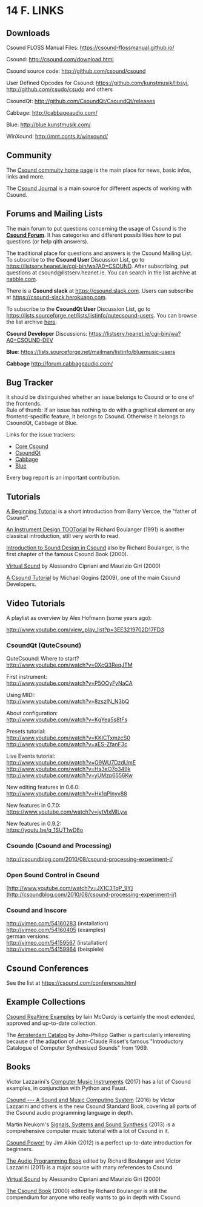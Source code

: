 # 14 F. LINKS

## Downloads

Csound FLOSS Manual Files: <https://csound-flossmanual.github.io/>

Csound: <http://csound.com/download.html>

Csound source code: <http://github.com/csound/csound>

User Defined Opcodes for Csound: <https://github.com/kunstmusik/libsyi>, <http://github.com/csudo/csudo> and others

CsoundQt: <http://github.com/CsoundQt/CsoundQt/releases>

Cabbage: <http://cabbageaudio.com/>

Blue: <http://blue.kunstmusik.com/>

WinXound: <http://mnt.conts.it/winxound/>

## Community

The [Csound commuity home page](https://csound.com/community.html) is the main place for news, basic infos, links and more.

The [Csound Journal](http://csoundjournal.com/index.html) is a main source for different aspects of working with Csound.

## Forums and Mailing Lists

The main forum to put questions concerning the usage of Csound is the
[**Csound Forum**](https://forum.csound.com).
It has categories and different possibilities how to put questions (or help qith answers).

The traditional place for questions and answers is the Csound Mailing List.
To subscribe to the **Csound User** Discussion List,
go to <https://listserv.heanet.ie/cgi-bin/wa?A0=CSOUND>.
After subscribing, put questions at csound\@listserv.heanet.ie.
You can search in the list archive at
[nabble.com](http://old.nabble.com/Csound-f480.html).

There is a **Csound slack** at <https://csound.slack.com>.
Users can subscribe at <https://csound-slack.herokuapp.com>.

To subscribe to the **CsoundQt User** Discussion List,
go to <https://lists.sourceforge.net/lists/listinfo/qutecsound-users>.
You can browse the list archive
[here](http://sourceforge.net/mailarchive/forum.php?forum_name=qutecsound-users).

**Csound Developer** Discussions: <https://listserv.heanet.ie/cgi-bin/wa?A0=CSOUND-DEV>

**Blue**: <https://lists.sourceforge.net/mailman/listinfo/bluemusic-users>

**Cabbage** <http://forum.cabbageaudio.com/>

## Bug Tracker

It should be distinguished whether an issue belongs to Csound or to one of the frontends.\
Rule of thumb: If an issue has nothing to do with a graphical element or any frontend-specific
feature, it belongs to Csound. Otherwise it belongs to CsoundQt, Cabbage ot Blue.

Links for the issue trackers:

- [Core Csound](https://github.com/csound/csound/issues)
- [CsoundQt](https://github.com/CsoundQt/CsoundQt/issues)
- [Cabbage](https://forum.cabbageaudio.com/)
- [Blue](http://www.github.com/kunstmusik/blue/issues)

Every bug report is an important contribution.

## Tutorials

[A Beginning Tutorial](http://www.csounds.com/tootsother/vercoetut/Vercoe.html)
is a short introduction from Barry Vercoe, the "father of Csound".

[An Instrument Design TOOTorial](http://www.csounds.com/toots/index.html)
by Richard Boulanger (1991) is another classical introduction, still
very worth to read.

[Introduction to Sound Design in Csound](http://www.csounds.com/chapter1/index.html)
also by Richard Boulanger, is the first chapter of the famous Csound
Book (2000).

[Virtual Sound](http://www.virtual-sound.com/sv/index.php?option=com_content&view=article&id=46&Itemid=56)
by Alessandro Cipriani and Maurizio Giri (2000)

[A Csound Tutorial](http://michael-gogins.com/archives/tutorial.pdf)
by Michael Gogins (2009), one of the main Csound Developers.

## Video Tutorials

A playlist as overview by Alex Hofmann (some years ago):

<http://www.youtube.com/view_play_list?p=3EE3219702D17FD3>

### CsoundQt (QuteCsound)

QuteCsound: Where to start?\
<http://www.youtube.com/watch?v=0XcQ3ReqJTM>

First instrument:\
<http://www.youtube.com/watch?v=P5OOyFyNaCA>

Using MIDI:\
<http://www.youtube.com/watch?v=8zszIN_N3bQ>

About configuration:\
<http://www.youtube.com/watch?v=KgYea5s8tFs>

Presets tutorial:\
<http://www.youtube.com/watch?v=KKlCTxmzcS0>\
<http://www.youtube.com/watch?v=aES-ZfanF3c>

Live Events tutorial:\
<http://www.youtube.com/watch?v=O9WU7DzdUmE>\
<http://www.youtube.com/watch?v=Hs3eO7o349k>\
<http://www.youtube.com/watch?v=yUMzp6556Kw>

New editing features in 0.6.0:\
<http://www.youtube.com/watch?v=Hk1qPlnyv88>

New features in 0.7.0:\
<https://www.youtube.com/watch?v=iytVlxMILyw>

New features in 0.9.2:\
<https://youtu.be/q_1SUT1wD6o>

### Csoundo (Csound and Processing)

<http://csoundblog.com/2010/08/csound-processing-experiment-i/>

### Open Sound Control in Csound

[http://www.youtube.com/watch?v=JX1C3TqP_9Y](http://csoundblog.com/2010/08/csound-processing-experiment-i/)

### Csound and Inscore

<http://vimeo.com/54160283> (installation)\
<http://vimeo.com/54160405> (examples)\
german versions:\
<http://vimeo.com/54159567> (installation)\
<http://vimeo.com/54159964> (beispiele)

## Csound Conferences

See the list at <https://csound.com/conferences.html>

## Example Collections

[Csound Realtime Examples](http://iainmccurdy.org/csound.html)
by Iain McCurdy is certainly the most extended, approved and up-to-date collection.

The [Amsterdam Catalog](http://www.codemist.co.uk/AmsterdamCatalog/)
by John-Philipp Gather is particularily interesting because of the
adaption of Jean-Claude Risset's famous "Introductory Catalogue of
Computer Synthesized Sounds" from 1969.

## Books

Victor Lazzarini's
[Computer Music Instruments](https://www.springer.com/gp/book/9783319635033)
(2017) has a lot of Csound examples, in conjunction with Python and Faust.

[Csound --- A Sound and Music Computing System](http://www.springer.com/de/book/9783319453682) (2016) by Victor Lazzarini and others is the new Csound Standard Book, covering all parts of the Csound audio programming language in depth.

Martin Neukom's
[Signals, Systems and Sound Synthesis](https://www.peterlang.com/view/9783035106091/9783035106091.00001.xml) (2013)
is a comprehensive computer music tutorial with a lot of Csound in it.

[Csound Power!](https://www.ebooks.com/845813/csound-power/aikin-jim/)
by Jim Aikin (2012) is a perfect up-to-date introduction for beginners.

[The Audio Programming Book](http://mitpress.mit.edu/9780262014465)
edited by Richard Boulanger and Victor Lazzarini (2011) is a major
source with many references to Csound.

[Virtual Sound](https://www.contemponet.com/shop/virtual-sound/)
by Alessandro Cipriani and Maurizio Giri (2000)

[The Csound Book](https://mitpress.mit.edu/books/csound-book)
(2000) edited by Richard Boulanger is still the compendium for anyone
who really wants to go in depth with Csound.
